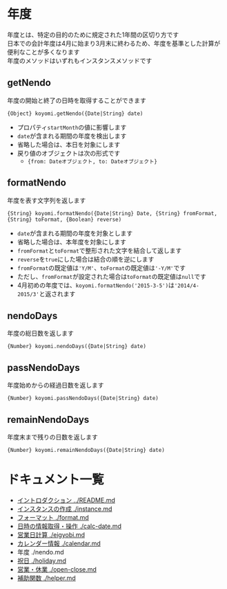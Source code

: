# 年度

年度とは、特定の目的のために規定された1年間の区切り方です  
日本での会計年度は4月に始まり3月末に終わるため、年度を基準とした計算が便利なことが多くなります  
年度のメソッドはいずれもインスタンスメソッドです

## getNendo

年度の開始と終了の日時を取得することができます  

`{Object} koyomi.getNendo({Date|String} date)`

  + プロパティ`startMonth`の値に影響します
  + `date`が含まれる期間の年度を検出します
  + 省略した場合は、本日を対象にします
  + 戻り値のオブジェクトは次の形式です
      + `{from: Dateオブジェクト, to: Dateオブジェクト}`


## formatNendo

年度を表す文字列を返します

`{String} koyomi.formatNendo({Date|String} Date, {String} fromFormat, {String} toFormat, {Boolean} reverse)`

  + `date`が含まれる期間の年度を対象とします
  + 省略した場合は、本年度を対象にします
  + `fromFormat`と`toFormat`で整形された文字を結合して返します
  + `reverse`を`true`にした場合は結合の順を逆にします
  + `fromFormat`の既定値は`'Y/M'`、`toFormat`の既定値は`'-Y/M'`です
  + ただし、`fromFormat`が設定された場合は`toFormat`の既定値は`null`です
  + 4月初めの年度では、`koyomi.formatNendo('2015-3-5')`は`'2014/4-2015/3'`と返されます


## nendoDays

年度の総日数を返します

`{Number} koyomi.nendoDays({Date|String} date)`


## passNendoDays

年度始めからの経過日数を返します

`{Number} koyomi.passNendoDays({Date|String} date)`


## remainNendoDays

年度末まで残りの日数を返します

`{Number} koyomi.remainNendoDays({Date|String} date)`


# ドキュメント一覧

  + [イントロダクション ../README.md](../README.md)
  + [インスタンスの作成 ./instance.md](./instance.md)
  + [フォーマット ./format.md](./format.md)
  + [日時の情報取得・操作 ./calc-date.md](./calc-date.md)
  + [営業日計算 ./eigyobi.md](./eigyobi.md)
  + [カレンダー情報 ./calendar.md](./calendar.md)
  + 年度 ./nendo.md
  + [祝日 ./holiday.md](./holiday.md)
  + [営業・休業 ./open-close.md](./open-close.md)
  + [補助関数 ./helper.md](./helper.md)
